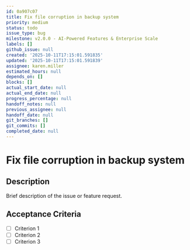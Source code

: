 ```yaml
---
id: 0a907c07
title: Fix file corruption in backup system
priority: medium
status: todo
issue_type: bug
milestone: v2.0.0 - AI-Powered Features & Enterprise Scale
labels: []
github_issue: null
created: '2025-10-11T17:15:01.591835'
updated: '2025-10-11T17:15:01.591839'
assignee: karen.miller
estimated_hours: null
depends_on: []
blocks: []
actual_start_date: null
actual_end_date: null
progress_percentage: null
handoff_notes: null
previous_assignee: null
handoff_date: null
git_branches: []
git_commits: []
completed_date: null
---
```


# Fix file corruption in backup system

## Description

Brief description of the issue or feature request.

## Acceptance Criteria

- [ ] Criterion 1
- [ ] Criterion 2
- [ ] Criterion 3